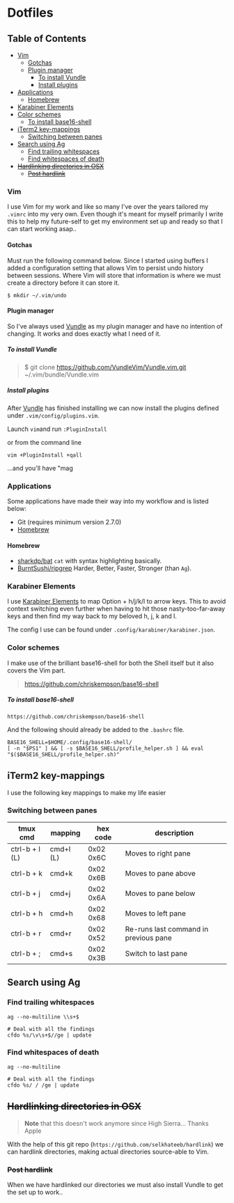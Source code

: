 Dotfiles
========================

## Table of Contents
* [Vim](#vim)
  * [Gotchas](#gotchas)
  * [Plugin manager](#plugin-manager)
    * [To install Vundle](#to-install-vundle)
    * [Install plugins](#install-plugins)
* [Applications](#applications)
    * [Homebrew](#homebrew)
* [Karabiner Elements](#karabiner-elements)
* [Color schemes](#color-schemes)
  * [To install base16-shell](#to-install-base16-shell)
* [iTerm2 key-mappings](#iterm2-key-mappings)
  * [Switching between panes](#switching-between-panes)
* [Search using Ag](#search-using-ag)
  * [Find trailing whitespaces](#find-trailing-whitespaces)
  * [Find whitespaces of death](#find-whitespaces-of-death)
* [~~Hardlinking directories in OSX~~](#hardlinking-directories-in-osx)
  * [~~Post hardlink~~](#post-hardlink)


### Vim

I use Vim for my work and like so many I've over the years tailored my `.vimrc` into my very own. Even though it's meant for myself primarily I write this to help my future-self to get my environment set up and ready so that I can start working asap..

#### Gotchas

Must run the following command below. Since I started using buffers I added a configuration setting that allows Vim to persist undo history between sessions. Where Vim will store that information is where we must create a directory before it can store it.

```
$ mkdir ~/.vim/undo
```

#### Plugin manager

So I've always used [Vundle](https://github.com/VundleVim/Vundle.vim) as my plugin manager and have no intention of changing. It works and does exactly what I need of it.


##### To install Vundle

> $ git clone https://github.com/VundleVim/Vundle.vim.git ~/.vim/bundle/Vundle.vim

##### Install plugins

After [Vundle](https://github.com/VundleVim/Vundle.vim) has finished installing we can now install the plugins defined under `.vim/config/plugins.vim`.

Launch `vim`and run `:PluginInstall`

or from the command line

`vim +PluginInstall +qall`

...and you'll have "mag

### Applications

Some applications have made their way into my workflow and is listed below:

- Git (requires minimum version 2.7.0)
- [Homebrew](https://brew.sh/)

#### Homebrew

- [sharkdp/bat](https://github.com/sharkdp/bat) `cat` with syntax highlighting basically.
- [BurntSushi/ripgrep](https://github.com/BurntSushi/ripgrep) Harder, Better, Faster, Stronger (than `Ag`).

### Karabiner Elements

I use [Karabiner Elements](https://github.com/tekezo/Karabiner-Elements) to map
Option + h/j/k/l to arrow keys. This to avoid context switching even further
when having to hit those nasty-too-far-away keys and then find my way back to my
beloved h, j, k and l.

The config I use can be found under `.config/karabiner/karabiner.json`.

### Color schemes

I make use of the brilliant base16-shell for both the Shell itself but it also
covers the Vim part.

> https://github.com/chriskempson/base16-shell

##### To install base16-shell

```
https://github.com/chriskempson/base16-shell
```

And the following should already be added to the `.bashrc` file.

```
BASE16_SHELL=$HOME/.config/base16-shell/
[ -n "$PS1" ] && [ -s $BASE16_SHELL/profile_helper.sh ] && eval "$($BASE16_SHELL/profile_helper.sh)"
```

## iTerm2 key-mappings

I use the following key mappings to make my life easier

### Switching between panes

| tmux cmd | mapping | hex code | description |
|----------------|---------|-------|------|
| ctrl-b + l (L) | cmd+l (L) | 0x02 0x6C | Moves to right pane |
| ctrl-b + k     | cmd+k     | 0x02 0x6B | Moves to pane above |
| ctrl-b + j     | cmd+j     | 0x02 0x6A | Moves to pane below |
| ctrl-b + h     | cmd+h     | 0x02 0x68 | Moves to left pane |
| ctrl-b + r     | cmd+r     | 0x02 0x52 | Re-runs last command in previous pane |
| ctrl-b + ;     | cmd+s     | 0x02 0x3B | Switch to last pane |


## Search using Ag
### Find trailing whitespaces
```
ag --no-multiline \\s+$

# Deal with all the findings
cfdo %s/\v\s+$//ge | update
```

### Find whitespaces of death

```
ag --no-multiline  

# Deal with all the findings
cfdo %s/ / /ge | update
```

## ~~Hardlinking directories in OSX~~

> **Note** that this doesn't work anymore since High Sierra... Thanks Apple

With the help of this git repo (`https://github.com/selkhateeb/hardlink`) we
can hardlink directories, making actual directories source-able to Vim.

### ~~Post hardlink~~

When we have hardlinked our directories we must also install Vundle to get
the set up to work..


